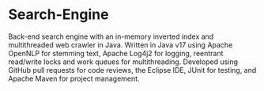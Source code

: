 # Search-Engine
Back-end search engine with an in-memory inverted index and multithreaded web crawler in Java. Written in Java v17 using Apache OpenNLP for stemming text, Apache Log4j2 for logging, reentrant read/write locks and work queues for multithreading. Developed using GitHub pull requests for code reviews, the Eclipse IDE, JUnit for testing, and Apache Maven for project management.

